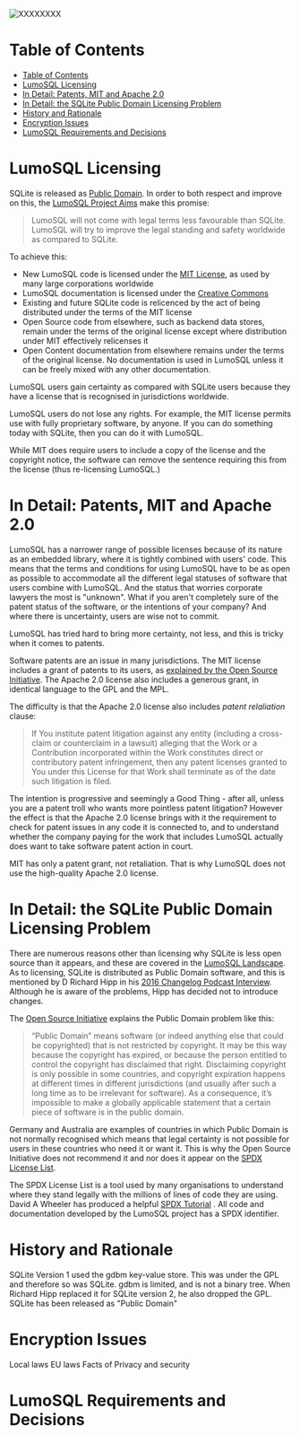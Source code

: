 <!-- SPDX-License-Identifier: CC-BY-SA-4.0 -->
<!-- SPDX-FileCopyrightText: 2020 The LumoSQL Authors -->
<!-- SPDX-ArtifactOfProjectName: LumoSQL -->
<!-- SPDX-FileType: Documentation -->
<!-- SPDX-FileComment: Original by Dan Shearer, 2020 -->

![](./images/lumo-legal-aspects-intro.png "XXXXXXXX")

Table of Contents
=================

   * [Table of Contents](#table-of-contents)
   * [LumoSQL Licensing](#lumosql-licensing)
   * [In Detail: Patents, MIT and Apache 2.0](#in-detail-patents-mit-and-apache-20)
   * [In Detail: the SQLite Public Domain Licensing Problem](#in-detail-the-sqlite-public-domain-licensing-problem)
   * [History and Rationale](#history-and-rationale)
   * [Encryption Issues](#encryption-issues)
   * [LumoSQL Requirements and Decisions](#lumosql-requirements-and-decisions)

# LumoSQL Licensing

SQLite is released as [Public Domain](https://www.sqlite.org/copyright.html).
In order to both respect and improve on this, the [LumoSQL Project Aims](lumo-projet-aims.md) make this promise:

> LumoSQL will not come with legal terms less favourable than SQLite. LumoSQL
> will try to improve the legal standing and safety worldwide as compared to
> SQLite.


To achieve this:

* New LumoSQL code is licensed under the [MIT License](https://opensource.org/licenses/MIT), as used by many large corporations worldwide
* LumoSQL documentation is licensed under the [Creative Commons](https://creativecommons.org/licenses/by-sa/4.0/)
* Existing and future SQLite code is relicenced by the act of being distributed under the terms of the MIT license
* Open Source code from elsewhere, such as backend data stores, remain under the terms of the original license except where distribution under MIT effectively relicenses it
* Open Content documentation from elsewhere remains under the terms of the original license. No documentation is used in LumoSQL unless it can be freely mixed with any other documentation. 

LumoSQL users gain certainty as compared with SQLite users because they have a
license that is recognised in jurisdictions worldwide. 

LumoSQL users do not lose any rights. For example, the MIT license permits use
with fully proprietary software, by anyone. If you can do something today with
SQLite, then you can do it with LumoSQL. 

While MIT does require users to include a copy of the license and the copyright
notice, the software can remove the sentence requiring this from the license (thus
re-licensing LumoSQL.)

# In Detail: Patents, MIT and Apache 2.0

LumoSQL has a narrower range of possible licenses because of its nature as an
embedded library, where it is tightly combined with users' code. This means
that the terms and conditions for using LumoSQL have to be as open as possible
to accommodate all the different legal statuses of software that users combine
with LumoSQL. And the status that worries corporate lawyers the most is
"unknown". What if you aren't completely sure of the patent status of the
software, or the intentions of your company? And where there is uncertainty,
users are wise not to commit.

LumoSQL has tried hard to bring more certainty, not less, and this is tricky when it comes to patents.

Software patents are an issue in many jurisdictions. The MIT license includes a grant of patents to its users, as [explained by the Open Source Initiative](https://opensource.com/article/18/3/patent-grant-mit-license). The Apache 2.0 license also includes a generous grant, in identical language to the GPL and the MPL. 

The difficulty is that the Apache 2.0 license also includes *patent relaliation* clause:

> If You institute patent litigation against any entity (including a
> cross-claim or counterclaim in a lawsuit) alleging that the Work or a
> Contribution incorporated within the Work constitutes direct or contributory
> patent infringement, then any patent licenses granted to You under this
> License for that Work shall terminate as of the date such litigation is
> filed.  

The intention is progressive and seemingly a Good Thing - after all, unless you
are a patent troll who wants more pointless patent litigation? However the
effect is that the Apache 2.0 license brings with it the requirement to check
for patent issues in any code it is connected to, and to understand whether the
company paying for the work that includes LumoSQL actually does want to take
software patent action in court.

MIT has only a patent grant, not retaliation. That is why LumoSQL does not use the high-quality Apache 2.0 license.


# In Detail: the SQLite Public Domain Licensing Problem

There are numerous reasons other than licensing why SQLite is less open source
than it appears, and these are covered in the [LumoSQL Landscape](./lumo-landscape.md). As to licensing, SQLite is distributed as
Public Domain software, and this is mentioned by D Richard Hipp in his [2016 Changelog Podcast Interview](https://changelog.com/podcast/201). Although he is aware of the problems, Hipp has decided not to introduce changes.

The [Open Source Initiative](https://opensource.org/node/878) explains the Public Domain problem like this:

> “Public Domain” means software (or indeed anything else that could be
> copyrighted) that is not restricted by copyright. It may be this way because
> the copyright has expired, or because the person entitled to control the
> copyright has disclaimed that right. Disclaiming copyright is only possible
> in some countries, and copyright expiration happens at different times in
> different jurisdictions (and usually after such a long time as to be
> irrelevant for software). As a consequence, it’s impossible to make a
> globally applicable statement that a certain piece of software is in the
> public domain.

Germany and Australia are examples of countries in which Public Domain is not
normally recognised which means that legal certainty is not possible for users
in these countries who need it or want it. This is why the Open Source
Initiative does not recommend it and nor does it appear on the [SPDX License List](https://spdx.org/licenses/).

The SPDX License List is a tool used by many organisations to understand where they stand legally with the millions of lines of code they are using. David A Wheeler has produced a helpful [SPDX Tutorial](https://github.com/david-a-wheeler/spdx-tutorial) . All code and documentation developed by the LumoSQL project has a SPDX identifier.

# History and Rationale

SQLite Version 1 used the gdbm key-value store. This was under the GPL and
therefore so was SQLite. gdbm is limited, and is not a binary tree. When
Richard Hipp replaced it for SQLite version 2, he also dropped the GPL. SQLite
has been released as "Public Domain"


# Encryption Issues

Local laws
EU laws
Facts of Privacy and security

# LumoSQL Requirements and Decisions



